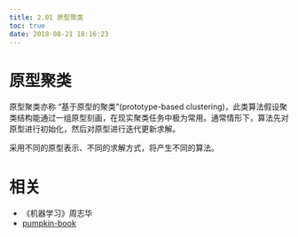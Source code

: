 ```yaml
---
title: 2.01 原型聚类
toc: true
date: 2018-08-21 18:16:23
---
```


# 原型聚类

原型聚类亦称 “基于原型的聚类”(prototype-based clustering)，此类算法假设聚类结构能通过一组原型刻画，在现实聚类任务中极为常用。通常情形下，算法先对原型进行初始化，然后对原型进行迭代更新求解。

采用不同的原型表示、不同的求解方式，将产生不同的算法。







# 相关

- 《机器学习》周志华
- [pumpkin-book](https://github.com/datawhalechina/pumpkin-book)
